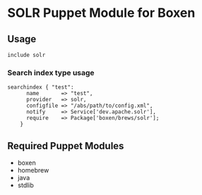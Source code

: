 # SOLR Puppet Module for Boxen

## Usage

```puppet
include solr
```

### Search index type usage
```puppet
searchindex { "test":
      name       => "test",
      provider   => solr,
      configfile => "/abs/path/to/config.xml",
      notify     => Service['dev.apache.solr'],
      require    => Package['boxen/brews/solr'];
    }
```

## Required Puppet Modules

* boxen
* homebrew
* java
* stdlib
